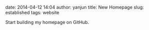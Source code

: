 date: 2014-04-12 14:04
author: yanjun
title: New Homepage
slug: established
tags: website

Start building my homepage on GitHub.
